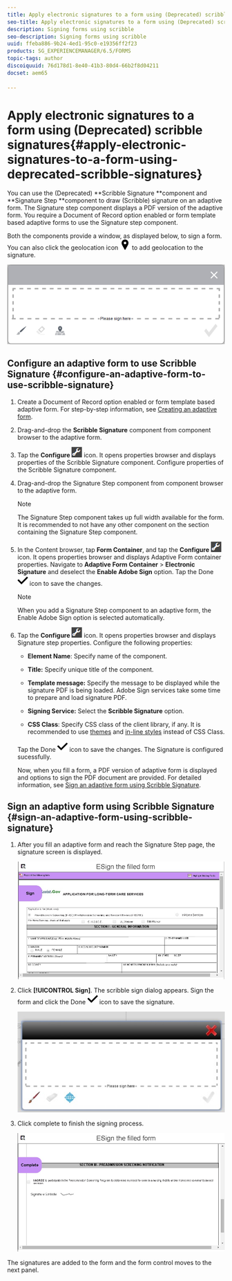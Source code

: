 ```yaml
---
title: Apply electronic signatures to a form using (Deprecated) scribble signatures
seo-title: Apply electronic signatures to a form using (Deprecated) scribble signatures
description: Signing forms using scribble
seo-description: Signing forms using scribble
uuid: ffeba886-9b24-4ed1-95c0-e19356ff2f23
products: SG_EXPERIENCEMANAGER/6.5/FORMS
topic-tags: author
discoiquuid: 76d178d1-8e40-41b3-80d4-66b2f8d04211
docset: aem65

---
```


# Apply electronic signatures to a form using (Deprecated) scribble signatures{#apply-electronic-signatures-to-a-form-using-deprecated-scribble-signatures}

You can use the (Deprecated) **Scribble Signature **component and **Signature Step **component to draw (Scribble) signature on an adaptive form. The Signature step component displays a PDF version of the adaptive form. You require a Document of Record option enabled or form template based adaptive forms to use the Signature step component.

Both the components provide a window, as displayed below, to sign a form. You can also click the geolocation icon ![aem_6_3_geolocation](assets/aem_6_3_geolocation.png) to add geolocation to the signature.

![Scribble sign dialog](assets/scribble-signature.png)

## Configure an adaptive form to use Scribble Signature {#configure-an-adaptive-form-to-use-scribble-signature}

1. Create a Document of Record option enabled or form template based adaptive form. For step-by-step information, see [Creating an adaptive form](../../forms/using/creating-adaptive-form.md).
1. Drag-and-drop the **Scribble Signature** component from component browser to the adaptive form.
1. Tap the **Configure** ![configure](assets/configure.png) icon. It opens properties browser and displays properties of the Scribble Signature component. Configure properties of the Scribble Signature component.
1. Drag-and-drop the Signature Step component from component browser to the adaptive form.

   >[!NOTE]
   >
   >The Signature Step component takes up full width available for the form. It is recommended to not have any other component on the section containing the Signature Step component.

1. In the Content browser, tap **Form Container**, and tap the **Configure** ![](assets/Configure.png) icon. It opens properties browser and displays Adaptive Form container properties. Navigate to **Adaptive Form Container** &gt; **Electronic Signature** and deselect the **Enable Adobe Sign** option. Tap the Done ![aem_6_3_forms_save](assets/aem_6_3_forms_save.png) icon to save the changes.

   >[!NOTE]
   >
   >When you add a Signature Step component to an adaptive form, the Enable Adobe Sign option is selected automatically.

1. Tap the **Configure** ![configure](assets/configure.png) icon. It opens properties browser and displays Signature step properties. Configure the following properties:

    * **Element Name**: Specify name of the component.

    * **Title:** Specify unique title of the component.
    * **Template message:** Specify the message to be displayed while the signature PDF is being loaded. Adobe Sign services take some time to prepare and load signature PDF.
    * **Signing Service:** Select the **Scribble Signature** option.

    * **CSS Class**: Specify CSS class of the client library, if any. It is recommended to use [themes](../../forms/using/themes.md) and [in-line styles](../../forms/using/inline-style-adaptive-forms.md) instead of CSS Class.

   Tap the Done ![aem_6_3_forms_save](assets/aem_6_3_forms_save.png) icon to save the changes. The Signature is configured sucessfully.

   Now, when you fill a form, a PDF version of adaptive form is displayed and options to sign the PDF document are provided. For detailed information, see [Sign an adaptive form using Scribble Signature](../../forms/using/signing-forms-using-scribble.md#p-sign-an-adaptive-form-using-scribble-signature-p).

## Sign an adaptive form using Scribble Signature {#sign-an-adaptive-form-using-scribble-signature}

1. After you fill an adaptive form and reach the Signature Step page, the signature screen is displayed.

   ![Signature screen for EchoSign page](assets/esignscribblesign.jpg)

1. Click **[!UICONTROL Sign]**. The scribble sign dialog appears. Sign the form and click the Done ![aem_6_3_forms_save](assets/aem_6_3_forms_save.png) icon to save the signature.

   ![Scribble sign dialog](assets/scribblewidget.jpg)

1. Click complete to finish the signing process.

   ![Complete the signing process](assets/scribblecomplete.jpg)

The signatures are added to the form and the form control moves to the next panel.

